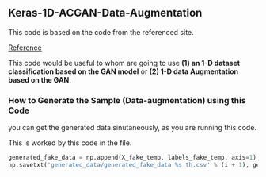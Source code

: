 ## Keras-1D-ACGAN-Data-Augmentation

This code is based on the code from the referenced site.

[Reference](https://machinelearningmastery.com/how-to-develop-an-auxiliary-classifier-gan-ac-gan-from-scratch-with-keras/)

This code would be useful to whom are going to use **(1) an 1-D dataset classification based on the GAN model** or  **(2) 1-D data Augmentation based on the GAN**.


### How to Generate the Sample (Data-augmentation) using this Code

you can get the generated data sinutaneously, as you are running this code.

This is worked by this code in the file.
```python
generated_fake_data = np.append(X_fake_temp, labels_fake_temp, axis=1)
np.savetxt('generated_data/generated_fake_data %s th.csv' % (i + 1), generated_fake_data, delimiter=",")
```

